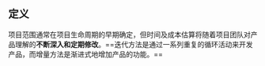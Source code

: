 ## 定义
项目范围通常在项目生命周期的早期确定，但时间及成本估算将随着项目团队对产品理解的**不断深入和定期修改**。==迭代方法是通过一系列重复的循环活动来开发产品，而增量方法是渐进式地增加产品的功能。==
